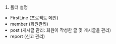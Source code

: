 1. 폴더 설명
- FirstLine (프로젝트 메인)
- member (회원관리)
- post (게시글 관리: 회원이 작성한 글 및 게시글을 관리)
- report (신고 관리)